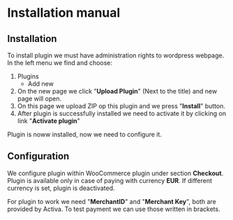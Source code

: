 # Installation manual
## Installation
To install plugin we must have administration rights to wordpress webpage.
In the left menu we find and choose:

1. Plugins
    - Add new
2. On the new page we click "**Upload Plugin**" (Next to the title) and new page will open.
3. On this page we upload ZIP op this plugin and we press "**Install**" button.
4. After plugin is successfully installed we need to activate it by clicking on link "**Activate plugin**"

Plugin is noww installed, now we need to configure it.

## Configuration
We configure plugin within WooCommerce plugin under section **Checkout**. Plugin is available only in case of paying with currency **EUR**. 
If different currency is set, plugin is deactivated. 

For plugin to work we need "**MerchantID**" and "**Merchant Key**", both are provided by Activa.
To test payment we can use those written in brackets.